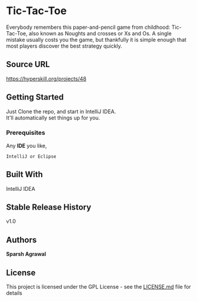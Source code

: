 # Tic-Tac-Toe

Everybody remembers this paper-and-pencil game from childhood: Tic-Tac-Toe, 
also known as Noughts and crosses or Xs and Os. A single mistake usually costs you the game, 
but thankfully it is simple enough that most players discover the best strategy quickly. 

## Source URL

https://hyperskill.org/projects/48

## Getting Started

Just Clone the repo, and start in IntelliJ IDEA. <br/>
It'll automatically set things up for you.

### Prerequisites

Any <b>IDE</b> you like,

```
IntelliJ or Eclipse
```

## Built With

IntelliJ IDEA

## Stable Release History

v1.0

## Authors

**Sparsh Agrawal**

## License

This project is licensed under the GPL License - see the [LICENSE.md](LICENSE.md) file for details
